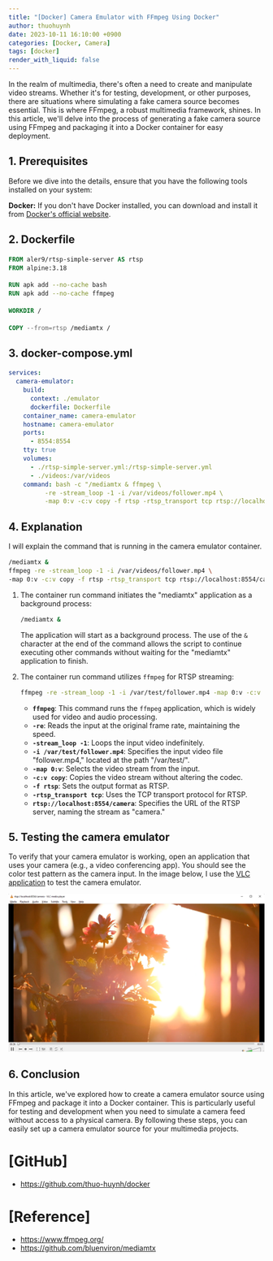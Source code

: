 ```yaml
---
title: "[Docker] Camera Emulator with FFmpeg Using Docker"
author: thuohuynh
date: 2023-10-11 16:10:00 +0900
categories: [Docker, Camera]
tags: [docker]
render_with_liquid: false
---
```


In the realm of multimedia, there's often a need to create and manipulate video streams. Whether it's for testing, development, or other purposes, there are situations where simulating a fake camera source becomes essential. This is where FFmpeg, a robust multimedia framework, shines. In this article, we'll delve into the process of generating a fake camera source using FFmpeg and packaging it into a Docker container for easy deployment.

## 1. Prerequisites

Before we dive into the details, ensure that you have the following tools installed on your system:

**Docker:** If you don't have Docker installed, you can download and install it from [Docker's official website](https://www.docker.com/get-started).

## 2. Dockerfile

```Dockerfile
FROM aler9/rtsp-simple-server AS rtsp
FROM alpine:3.18

RUN apk add --no-cache bash
RUN apk add --no-cache ffmpeg

WORKDIR /

COPY --from=rtsp /mediamtx /
```

## 3. docker-compose.yml

```yaml
services:
  camera-emulator:
    build:
      context: ./emulator
      dockerfile: Dockerfile
    container_name: camera-emulator
    hostname: camera-emulator
    ports:
      - 8554:8554
    tty: true
    volumes:
      - ./rtsp-simple-server.yml:/rtsp-simple-server.yml
      - ./videos:/var/videos
    command: bash -c "/mediamtx & ffmpeg \
          -re -stream_loop -1 -i /var/videos/follower.mp4 \
          -map 0:v -c:v copy -f rtsp -rtsp_transport tcp rtsp://localhost:8554/camera"
```
 
## 4. Explanation

I will explain the command that is running in the camera emulator container.

```bash
/mediamtx & 
ffmpeg -re -stream_loop -1 -i /var/videos/follower.mp4 \
-map 0:v -c:v copy -f rtsp -rtsp_transport tcp rtsp://localhost:8554/camera
```

1. The container run command initiates the "mediamtx" application as a background process:

   ```bash
   /mediamtx &
   ```

   The application will start as a background process. The use of the `&` character at the end of the command allows the script to continue executing other commands without waiting for the "mediamtx" application to finish.

2. The container run command utilizes `ffmpeg` for RTSP streaming:

   ```bash
   ffmpeg -re -stream_loop -1 -i /var/test/follower.mp4 -map 0:v -c:v copy -f rtsp -rtsp_transport tcp rtsp://localhost:8554/camera
   ```
   
   - **`ffmpeg`**: This command runs the `ffmpeg` application, which is widely used for video and audio processing.
   - **`-re`**: Reads the input at the original frame rate, maintaining the speed.
   - **`-stream_loop -1`**: Loops the input video indefinitely.
   - **`-i /var/test/follower.mp4`**: Specifies the input video file "follower.mp4," located at the path "/var/test/".
   - **`-map 0:v`**: Selects the video stream from the input.
   - **`-c:v copy`**: Copies the video stream without altering the codec.
   - **`-f rtsp`**: Sets the output format as RTSP.
   - **`-rtsp_transport tcp`**: Uses the TCP transport protocol for RTSP.
   - **`rtsp://localhost:8554/camera`**: Specifies the URL of the RTSP server, naming the stream as "camera."

## 5. Testing the camera emulator

To verify that your camera emulator is working, open an application that uses your camera (e.g., a video conferencing app). You should see the color test pattern as the camera input. In the image below, I use the [VLC application](https://www.videolan.org/vlc/download-windows.eng.html) to test the camera emulator.

![Camera Emulator](/assets/img/docker/camera/camera.png)

## 6. Conclusion

In this article, we've explored how to create a camera emulator source using FFmpeg and package it into a Docker container. This is particularly useful for testing and development when you need to simulate a camera feed without access to a physical camera. By following these steps, you can easily set up a camera emulator source for your multimedia projects.

# [GitHub]
- <https://github.com/thuo-huynh/docker>

# [Reference]
- <https://www.ffmpeg.org/>
- <https://github.com/bluenviron/mediamtx>